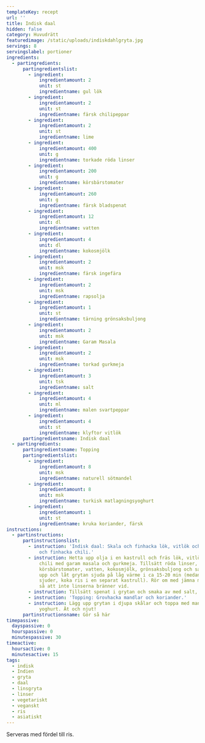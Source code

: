 ```yaml
---
templateKey: recept
url: ''
title: Indisk daal
hidden: false
category: Huvudrätt
featuredimage: /static/uploads/indiskdahlgryta.jpg
servings: 8
servingslabel: portioner
ingredients:
  - partingredients:
      partingredientslist:
        - ingredient:
            ingredientamount: 2
            unit: st
            ingredientname: gul lök
        - ingredient:
            ingredientamount: 2
            unit: st
            ingredientname: färsk chilipeppar
        - ingredient:
            ingredientamount: 2
            unit: st
            ingredientname: lime
        - ingredient:
            ingredientamount: 400
            unit: g
            ingredientname: torkade röda linser
        - ingredient:
            ingredientamount: 200
            unit: g
            ingredientname: körsbärstomater
        - ingredient:
            ingredientamount: 260
            unit: g
            ingredientname: färsk bladspenat
        - ingredient:
            ingredientamount: 12
            unit: dl
            ingredientname: vatten
        - ingredient:
            ingredientamount: 4
            unit: dl
            ingredientname: kokosmjölk
        - ingredient:
            ingredientamount: 2
            unit: msk
            ingredientname: färsk ingefära
        - ingredient:
            ingredientamount: 2
            unit: msk
            ingredientname: rapsolja
        - ingredient:
            ingredientamount: 1
            unit: st
            ingredientname: tärning grönsaksbuljong
        - ingredient:
            ingredientamount: 2
            unit: msk
            ingredientname: Garam Masala
        - ingredient:
            ingredientamount: 2
            unit: msk
            ingredientname: torkad gurkmeja
        - ingredient:
            ingredientamount: 3
            unit: tsk
            ingredientname: salt
        - ingredient:
            ingredientamount: 4
            unit: ml
            ingredientname: malen svartpeppar
        - ingredient:
            ingredientamount: 4
            unit: st
            ingredientname: klyftor vitlök
      partingredientsname: Indisk daal
  - partingredients:
      partingredientsname: Topping
      partingredientslist:
        - ingredient:
            ingredientamount: 8
            unit: msk
            ingredientname: naturell sötmandel
        - ingredient:
            ingredientamount: 8
            unit: msk
            ingredientname: turkisk matlagningsyoghurt
        - ingredient:
            ingredientamount: 1
            unit: st
            ingredientname: kruka koriander, färsk
instructions:
  - partinstructions:
      partinstructionslist:
        - instruction: 'Indisk daal: Skala och finhacka lök, vitlök och ingefära. Skölj
            och finhacka chili.'
        - instruction: Hetta upp olja i en kastrull och fräs lök, vitlök, ingefära och
            chili med garam masala och gurkmeja. Tillsätt röda linser, hela
            körsbärstomater, vatten, kokosmjölk, grönsaksbuljong och salt. Koka
            upp och låt grytan sjuda på låg värme i ca 15-20 min (medans det
            sjuder, koka ris i en separat kastrull). Rör om med jämna mellanrum
            så att inte linserna bränner vid.
        - instruction: Tillsätt spenat i grytan och smaka av med salt, peppar och limesaft.
        - instruction: 'Topping: Grovhacka mandlar och koriander.'
        - instruction: Lägg upp grytan i djupa skålar och toppa med mandlar, koriander och
            yoghurt. Ät och njut!
      partinstructionsname: Gör så här
timepassive:
  dayspassive: 0
  hourspassive: 0
  minutespassive: 30
timeactive:
  hoursactive: 0
  minutesactive: 15
tags:
  - indisk
  - Indien
  - gryta
  - daal
  - linsgryta
  - linser
  - vegetariskt
  - veganskt
  - ris
  - asiatiskt
---
```


S﻿erveras med fördel till ris.
